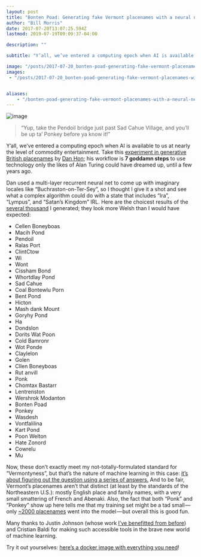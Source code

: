 ```yaml
---
layout: post
title: "Bonten Poad: Generating fake Vermont placenames with a neural network"
author: "Bill Morris"
date: 2017-07-20T13:07:25.594Z
lastmod: 2019-07-19T09:09:37-04:00

description: ""

subtitle: "Y’all, we’ve entered a computing epoch when AI is available to us at nearly the level of commodity entertainment. Take this experiment in…"

image: "/posts/2017-07-20_bonten-poad-generating-fake-vermont-placenames-with-a-neural-network/images/2017-07-20_1.jpeg" 
images:
 - "/posts/2017-07-20_bonten-poad-generating-fake-vermont-placenames-with-a-neural-network/images/2017-07-20_1.jpeg" 


aliases:
    - "/bonten-poad-generating-fake-vermont-placenames-with-a-neural-network-ce0e8f90afbb"
---
```


![image](/assets/img/2017-07-20_1.jpeg)

> “Yup, take the Pendoil bridge just past Sad Cahue Village, and you’ll be up ta’ Ponkey before ya know it!”


Y’all, we’ve entered a computing epoch when AI is available to us at nearly the level of commodity entertainment. Take this [experiment in generative British placenames](https://medium.com/@hondanhon/i-trained-a-neural-net-to-generate-british-placenames-9460e907e4e9) by [Dan Hon](https://twitter.com/hondanhon); his workflow is **7 goddamn steps** to use technology only the likes of Alan Turing could have dreamed up, until a few years ago.

Dan used a multi-layer recurrent neural net to come up with imaginary locales like “Buchraston-on-Ter-Sey”, so I thought I give it a shot and see what a complex algorithm could do with a state that includes “Ira”, “Lympus”, and “Satan’s Kingdom” IRL. Here are the choicest results of the [several thousand](https://gist.github.com/wboykinm/51de3208f0ab9bf00cdfac42b2fd07ec) I generated; they look more Welsh than I would have expected:

*   Cellen Boneyboas
*   Macih Pond
*   Pendoil
*   Ralas Port
*   ClintCtow
*   Wi
*   Wont
*   Cissham Bond
*   Whortdlay Pond
*   Sad Cahue
*   Coal Bontewlu Porn
*   Bent Pond
*   Hicton
*   Mash dank Mount
*   Goryhy Pond
*   Ha
*   Dondslon
*   Dorits Wat Poon
*   Cold Bamronr
*   Wot Ponde
*   Claylelon
*   Golen
*   Cllen Boneyboas
*   Rut anvill
*   Ponk
*   Chomtax Bastarr
*   Lentrenston
*   Wershrok Modanton
*   Bonten Poad
*   Ponkey
*   Wasdesh
*   Vontfalilina
*   Kart Pond
*   Poon Welton
*   Hate Zonord
*   Cowrelu
*   Mu

Now, these don’t exactly meet my not-totally-formulated standard for “Vermontyness”, but that’s the nature of machine learning in this case: [it’s about figuring out the question using a series of answers.](https://blog.vivekpanyam.com/deep-learning-made-simple-part-1/) And to be fair, Vermont’s placenames aren’t that distinct (at least by the standards of the Northeastern U.S.): mostly English place and family names, with a very small smattering of French and Abenaki. Also, the fact that both “Ponk” and “Ponkey” show up here tells me that my training set might be a tad small — only [~2000 placenames](http://geodata.vermont.gov/datasets/vt-geographic-names) went into the model — but overall this is good fun.

Many thanks to Justin Johnson (whose work [I’ve benefitted from before](https://medium.com/planet-stories/drawing-the-planet-in-brushstrokes-bc54a686fb30)) and Cristian Baldi for making such accessible tools in the brave new world of machine learning.

Try it out yourselves: [here’s a docker image with everything you need](https://github.com/crisbal/docker-torch-rnn)!

